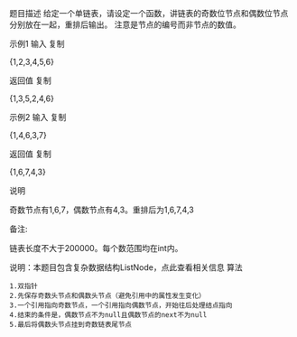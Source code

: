 题目描述
给定一个单链表，请设定一个函数，讲链表的奇数位节点和偶数位节点分别放在一起，重排后输出。
注意是节点的编号而非节点的数值。

示例1
输入
复制

{1,2,3,4,5,6}

返回值
复制

{1,3,5,2,4,6}

示例2
输入
复制

{1,4,6,3,7}

返回值
复制

{1,6,7,4,3}

说明

奇数节点有1,6,7，偶数节点有4,3。重排后为1,6,7,4,3
 

备注:

链表长度不大于200000。每个数范围均在int内。

说明：本题目包含复杂数据结构ListNode，点此查看相关信息
算法

    1.双指针
    2.先保存奇数头节点和偶数头节点（避免引用中的属性发生变化）
    3.一个引用指向奇数节点，一个引用指向偶数节点，开始往后处理结点指向
    4.结束的条件是，偶数节点不为null且偶数节点的next不为null
    5.最后将偶数头节点挂到奇数链表尾节点 